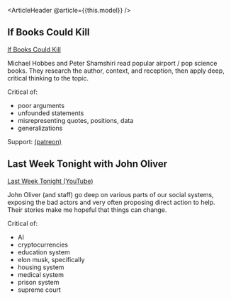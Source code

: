 <ArticleHeader @article={{this.model}} />


## If Books Could Kill

[If Books Could Kill](https://www.ifbookspod.com)

Michael Hobbes and Peter Shamshiri read popular airport / pop science books. They research the author, context, and reception, then apply deep, critical thinking to the topic.

Critical of:

- poor arguments
- unfounded statements
- misrepresenting quotes, positions, data
- generalizations

Support: [(patreon)](https://www.patreon.com/IfBooksPod)

## Last Week Tonight with John Oliver

[Last Week Tonight (YouTube)](https://www.youtube.com/@LastWeekTonight/videos)

John Oliver (and staff) go deep on various parts of our social systems, exposing the bad actors and very often proposing direct action to help. Their stories make me hopeful that things can change.

Critical of:

- AI
- cryptocurrencies
- education system
- elon musk, specifically
- housing system
- medical system
- prison system
- supreme court
